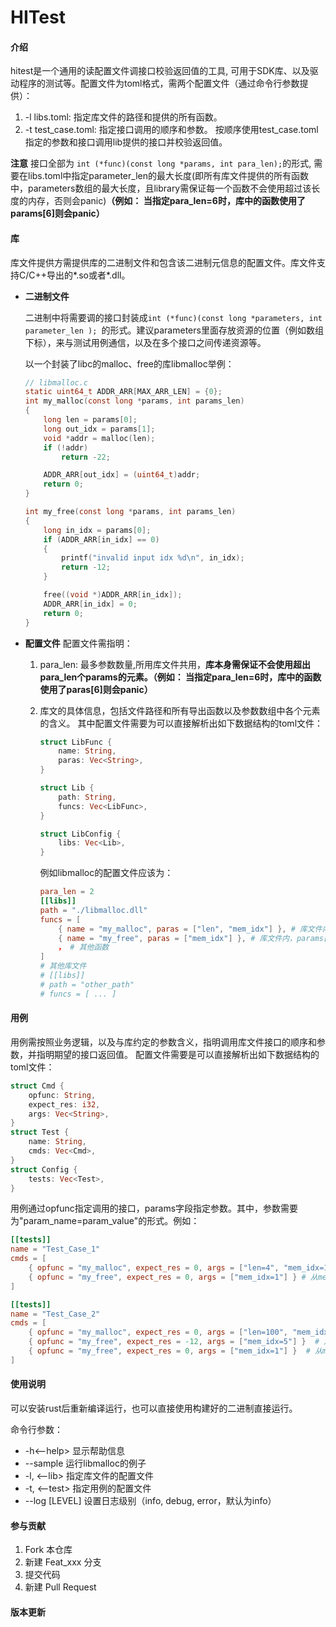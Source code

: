 # HITest

#### 介绍
hitest是一个通用的读配置文件调接口校验返回值的工具, 可用于SDK库、以及驱动程序的测试等。配置文件为toml格式，需两个配置文件（通过命令行参数提供）：
1. -l libs.toml: 指定库文件的路径和提供的所有函数。
2. -t test_case.toml: 指定接口调用的顺序和参数。
按顺序使用test_case.toml指定的参数和接口调用lib提供的接口并校验返回值。

**注意** 接口全部为 `int (*func)(const long *params, int para_len);`的形式, 需要在libs.toml中指定parameter_len的最大长度(即所有库文件提供的所有函数中，parameters数组的最大长度，且library需保证每一个函数不会使用超过该长度的内存，否则会panic)**（例如： 当指定para_len=6时，库中的函数使用了params[6]则会panic）**

#### 库
库文件提供方需提供库的二进制文件和包含该二进制元信息的配置文件。库文件支持C/C++导出的*.so或者*.dll。
- **二进制文件**

    二进制中将需要调的接口封装成`int (*func)(const long *parameters, int parameter_len ); `的形式。建议parameters里面存放资源的位置（例如数组下标），来与测试用例通信，以及在多个接口之间传递资源等。

    以一个封装了libc的malloc、free的库libmalloc举例：
    ```C
    // libmalloc.c
    static uint64_t ADDR_ARR[MAX_ARR_LEN] = {0};
    int my_malloc(const long *params, int params_len)
    {
        long len = params[0];
        long out_idx = params[1];
        void *addr = malloc(len);
        if (!addr)
            return -22;

        ADDR_ARR[out_idx] = (uint64_t)addr;
        return 0;
    }

    int my_free(const long *params, int params_len)
    {
        long in_idx = params[0];
        if (ADDR_ARR[in_idx] == 0)
        {
            printf("invalid input idx %d\n", in_idx);
            return -12;
        }

        free((void *)ADDR_ARR[in_idx]);
        ADDR_ARR[in_idx] = 0;
        return 0;
    }
    ```

- **配置文件** 
    配置文件需指明： 
    1. para_len: 最多参数数量,所用库文件共用，**库本身需保证不会使用超出para_len个params的元素。（例如： 当指定para_len=6时，库中的函数使用了paras[6]则会panic）**
    2. 库文的具体信息，包括文件路径和所有导出函数以及参数数组中各个元素的含义。
    其中配置文件需要为可以直接解析出如下数据结构的toml文件：
        ```Rust
        struct LibFunc {
            name: String,
            paras: Vec<String>,
        }

        struct Lib {
            path: String,
            funcs: Vec<LibFunc>,
        }

        struct LibConfig {
            libs: Vec<Lib>,
        }
        ```

        例如libmalloc的配置文件应该为：
        ```toml
        para_len = 2           
        [[libs]]
        path = "./libmalloc.dll"
        funcs = [
            { name = "my_malloc", paras = ["len", "mem_idx"] }, # 库文件内， params[0]为len， params[1]为mem_idx，
            { name = "my_free", paras = ["mem_idx"] }, # 库文件内，params[0]为mem_idx
            ， # 其他函数
        ]
        # 其他库文件
        # [[libs]]
        # path = "other_path"
        # funcs = [ ... ]
        ```

#### 用例
用例需按照业务逻辑，以及与库约定的参数含义，指明调用库文件接口的顺序和参数，并指明期望的接口返回值。
配置文件需要是可以直接解析出如下数据结构的toml文件：

```Rust
struct Cmd {
    opfunc: String,
    expect_res: i32,
    args: Vec<String>,
}
struct Test {
    name: String,
    cmds: Vec<Cmd>,
}
struct Config {
    tests: Vec<Test>,
}
```

用例通过opfunc指定调用的接口，params字段指定参数。其中，参数需要为"param_name=param_value"的形式。例如：
```toml
[[tests]]
name = "Test_Case_1"
cmds = [
    { opfunc = "my_malloc", expect_res = 0, args = ["len=4", "mem_idx=1"] }, # 申请4bytes内存，首地址存入mem_idx=1的数组，预期返回0代表成功
    { opfunc = "my_free", expect_res = 0, args = ["mem_idx=1"] } # 从mem_idx=1处取出一个地址，释放该地址对应内存，预期返回0代表成功
]

[[tests]]
name = "Test_Case_2"
cmds = [
    { opfunc = "my_malloc", expect_res = 0, args = ["len=100", "mem_idx=2"] }, # 申请100bytes内存，首地址存入mem_idx=2的数组，预期返回0代表成功
    { opfunc = "my_free", expect_res = -12, args = ["mem_idx=5"] }  # 从mem_idx=5处取出一个地址，释放该地址，预期返回-12代表失败
    { opfunc = "my_free", expect_res = 0, args = ["mem_idx=1"] }  # 从mem_idx=1处取出一个地址，释放该地址，预期返回0代表成功
]
```

#### 使用说明
可以安装rust后重新编译运行，也可以直接使用构建好的二进制直接运行。

命令行参数：
- -h<--help>           显示帮助信息
- --sample             运行libmalloc的例子
- -l, <--lib>          指定库文件的配置文件
- -t, <--test>         指定用例的配置文件
- --log [LEVEL]        设置日志级别（info, debug, error，默认为info）

#### 参与贡献

1.  Fork 本仓库
2.  新建 Feat_xxx 分支
3.  提交代码
4.  新建 Pull Request

#### 版本更新